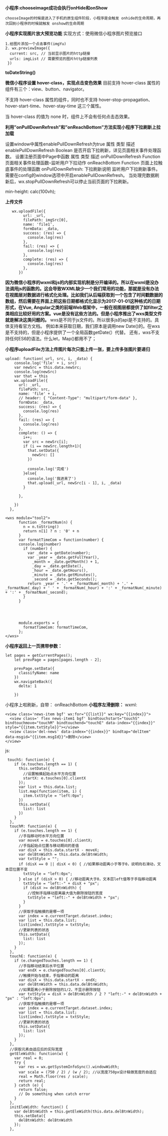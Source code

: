 **小程序:chooseimage成功会执行onHide和onShow**

    chooseImage的时候是进入了手机的原生组件阶段，小程序是会触发 onhide的生命周期，再次回到小程序的时候就触发 onshow的生命周期


**小程序实现图片放大预览功能**
实现方式：使用微信小程序图片预览接口
```
1.给图片添加一个点击事件(imgYu)
2. wx.previewImage({
  current: src, // 当前显示图片的http链接
  urls: imgList // 需要预览的图片http链接列表
 })
```
**toDateString()**

**微信小程序设置 hover-class，实现点击变色效果**
目前支持 hover-class 属性的组件有三个：view、button、navigator。

不支持 hover-class 属性的组件，同时也不支持 hover-stop-propagation、hover-start-time、hover-stay-time 这三个属性。

当 hover-class 的值为 none 时，组件上不会有任何点击态效果。



**利用”onPullDownRefresh”和”onReachBottom”方法实现小程序下拉刷新上拉加载**

设置window中属性enablePullDownRefresh为true
属性	类型	描述
enablePullDownRefresh	Boolean	是否开启下拉刷新，详见页面相关事件处理函数。
设置注册页面中Page中函数
属性	类型	描述
onPullDownRefresh	Function	页面相关事件处理函数–监听用户下拉动作
onReachBottom	Function	页面上拉触底事件的处理函数
onPullDownRefresh: 下拉刷新说明
监听用户下拉刷新事件。
需要在config的window选项中开启enablePullDownRefresh。
当处理完数据刷新后，wx.stopPullDownRefresh可以停止当前页面的下拉刷新。


min-height: calc(100vh);

**上传文件**
```
   wx.uploadFile({
        url: _url,
        filePath: imgSrc[0],
        name: 'file1',
        formData: _data,
        success: (res) => {
          console.log(res)
        },
        fail: (res) => {
          console.log(res)
        },
        complete: (res) => {
          console.log(res)
        },
      })
```

**因为微信小程序的wxml和js的内部实现机制是分开编译的。所以在wxml是没办法调用js的函数的。这会导致WXML缺少一个我们常用的功能，那就是没有办法在视图层对数据进行格式化处理。比如我们从后端获取到一个包含了时间戳数据的数组，然后需要在界面上把这些日期都格式化显示为2017-01-01这种格式的日期形式，在Vue, Angular之类的前端Web框架中，一般在视图层都提供了如filter之类相应比较好用的方案。vue是没有这些方法的。但是小程序推出了wxs类型文件就是解决这类问题的。**
wxs是不同于js文件的。所以很多js的api是不支持的。具体支持看官方文档。
例如本来获取日期，我们原本是调用new Date()的。在wxs是不支持的，但是小程序提供了一个全局函数getDate(）代替。
还有，wxs不支持任何ES6的语法。什么let，Map()都用不了；


**小程序uploadFile方法上传图片每次只能上传一张，要上传多张图片要递归**
```
upload: function(_url, src, i, _data) {
    console.log('file' + i, src)
    var newSrc = this.data.newSrc;
    console.log(newSrc)
    var that = this
    wx.uploadFile({
      url: _url,
      filePath: src,
      name: 'file' + i,
      // header: { "Content-Type": "multipart/form-data" },
      formData: _data,
      success: (res) => {
        console.log(res)
      },
      fail: (res) => {
        console.log(res)
      },
      complete: () => {
        i++;
        var src = newSrc[i];
        if (i == newSrc.length+1){
          that.setData({
            newSrc: []
          })
          
          console.log('完成')
        }else{
          console.log('我进来了')
          that.upload(_url, newSrc[i - 1], i, _data)
        }
        
      },

    })
  },

``` 

```
<wxs module="tool2">
      function _formatNum(n) {
        n = n.toString()
        return n[1] ? n : '0' + n
      }
      var formatTimeCom = function(number) {
      console.log(number)
        if (number) {
          var _date = getDate(number);
          var _year = _date.getFullYear(),
            _month = _date.getMonth() + 1,
            _day = _date.getDate(),
            _hour = _date.getHours(),
            _minute = _date.getMinutes(),
            _second = _date.getSeconds();
          return _year + '.' + _formatNum(_month) + '.' + _formatNum(_day) + ' ' + _formatNum(_hour) + ':' + _formatNum(_minute) + ':' + _formatNum(_second);
        }
      }




      module.exports = {
        formatTimeCom: formatTimeCom,
      };
</wxs>

```
**小程序返回上一页携带参数：**

```
let pages = getCurrentPages();
    let prevPage = pages[pages.length - 2];

    prevPage.setData({
      classifyName: name
    })
    wx.navigateBack({
      delta: 1

    })
```
小程序上啦刷新，自带：
onReachBottom
**小程序左滑删除：**
wxml:
```
<view class='news-item bgf' wx:for="{{list}}" wx:key="{{index}}">
  <view class=' flex news-item1 bgf' bindtouchstart="touchS" bindtouchmove="touchM" bindtouchend="touchE" data-index="{{index}}" style="{{item.txtStyle}}"></view>
  <view class='del-news' data-index="{{index}}" bindtap="delItem" data-msgid="{{item.msgId}}">删除</view>
</view>
```
js:
```
 touchS: function(e) {
    if (e.touches.length == 1) {
      this.setData({
        //设置触摸起始点水平方向位置
        startX: e.touches[0].clientX
      });
      var list = this.data.list;
      list.map(function(item, i) {
        item.txtStyle = "left:0px";
      })
      this.setData({
        list: list
      })
    }
  },
  touchM: function(e) {
    if (e.touches.length == 1) {
      //手指移动时水平方向位置
      var moveX = e.touches[0].clientX;
      //手指起始点位置与移动期间的差值
      var disX = this.data.startX - moveX;
      var delBtnWidth = this.data.delBtnWidth;
      var txtStyle = "";
      if (disX == 0 || disX < 0) { //如果移动距离小于等于0，说明向右滑动，文本层位置不变
        txtStyle = "left:0px";
      } else if (disX > 0) { //移动距离大于0，文本层left值等于手指移动距离
        txtStyle = "left:-" + disX + "px";
        if (disX >= delBtnWidth) {
          //控制手指移动距离最大值为删除按钮的宽度
          txtStyle = "left:-" + delBtnWidth + "px";
        }
      }
      //获取手指触摸的是哪一项
      var index = e.currentTarget.dataset.index;
      var list = this.data.list;
      list[index].txtStyle = txtStyle;
      //更新列表的状态
      this.setData({
        list: list
      });
    }
  },
  touchE: function(e) {
    if (e.changedTouches.length == 1) {
      //手指移动结束后水平位置
      var endX = e.changedTouches[0].clientX;
      //触摸开始与结束，手指移动的距离
      var disX = this.data.startX - endX;
      var delBtnWidth = this.data.delBtnWidth;
      //如果距离小于删除按钮的1/2，不显示删除按钮
      var txtStyle = disX > delBtnWidth / 2 ? "left:-" + delBtnWidth + "px" : "left:0px";
      //获取手指触摸的是哪一项
      var index = e.currentTarget.dataset.index;
      var list = this.data.list;
      list[index].txtStyle = txtStyle;
      //更新列表的状态
      this.setData({
        list: list
      });
    }
  },
  //获取元素自适应后的实际宽度
  getEleWidth: function(w) {
    var real = 0;
    try {
      var res = wx.getSystemInfoSync().windowWidth;
      var scale = (750 / 2) / (w / 2); //以宽度750px设计稿做宽度的自适应
      real = Math.floor(res / scale);
      return real;
    } catch (e) {
      return false;
      // Do something when catch error
    }
  },
  initEleWidth: function() {
    var delBtnWidth = this.getEleWidth(this.data.delBtnWidth);
    this.setData({
      delBtnWidth: delBtnWidth
    });
  },
  ```


